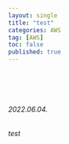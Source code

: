 ```yaml
---
layout: single
title: "test"
categories: AWS
tag: [AWS]
toc: false
published: true
---
```


<br>
<br>
<br>

###### 2022.06.04.
###### test
